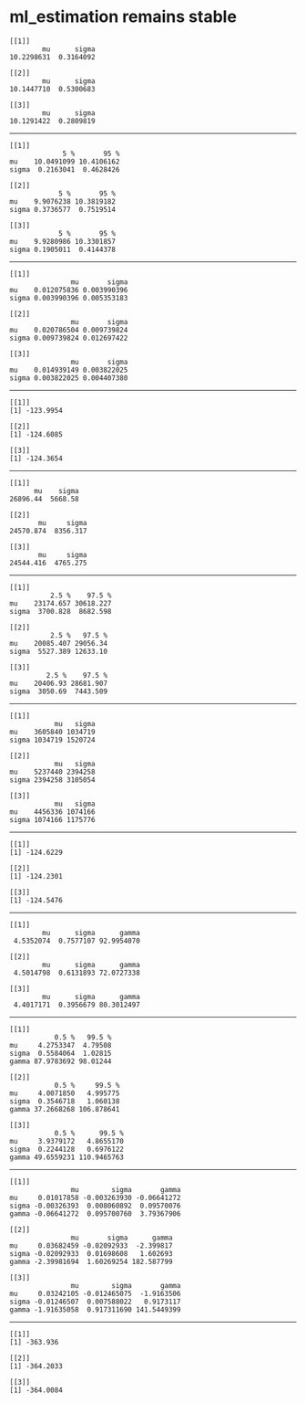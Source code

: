 # ml_estimation remains stable

    [[1]]
            mu      sigma 
    10.2298631  0.3164092 
    
    [[2]]
            mu      sigma 
    10.1447710  0.5300683 
    
    [[3]]
            mu      sigma 
    10.1291422  0.2809819 
    

---

    [[1]]
                 5 %       95 %
    mu    10.0491099 10.4106162
    sigma  0.2163041  0.4628426
    
    [[2]]
                5 %       95 %
    mu    9.9076238 10.3819182
    sigma 0.3736577  0.7519514
    
    [[3]]
                5 %       95 %
    mu    9.9280986 10.3301857
    sigma 0.1905011  0.4144378
    

---

    [[1]]
                   mu       sigma
    mu    0.012075836 0.003990396
    sigma 0.003990396 0.005353183
    
    [[2]]
                   mu       sigma
    mu    0.020786504 0.009739824
    sigma 0.009739824 0.012697422
    
    [[3]]
                   mu       sigma
    mu    0.014939149 0.003822025
    sigma 0.003822025 0.004407380
    

---

    [[1]]
    [1] -123.9954
    
    [[2]]
    [1] -124.6085
    
    [[3]]
    [1] -124.3654
    

---

    [[1]]
          mu    sigma 
    26896.44  5668.58 
    
    [[2]]
           mu     sigma 
    24570.874  8356.317 
    
    [[3]]
           mu     sigma 
    24544.416  4765.275 
    

---

    [[1]]
              2.5 %    97.5 %
    mu    23174.657 30618.227
    sigma  3700.828  8682.598
    
    [[2]]
              2.5 %   97.5 %
    mu    20085.407 29056.34
    sigma  5527.389 12633.10
    
    [[3]]
             2.5 %    97.5 %
    mu    20406.93 28681.907
    sigma  3050.69  7443.509
    

---

    [[1]]
               mu   sigma
    mu    3605840 1034719
    sigma 1034719 1520724
    
    [[2]]
               mu   sigma
    mu    5237440 2394258
    sigma 2394258 3105054
    
    [[3]]
               mu   sigma
    mu    4456336 1074166
    sigma 1074166 1175776
    

---

    [[1]]
    [1] -124.6229
    
    [[2]]
    [1] -124.2301
    
    [[3]]
    [1] -124.5476
    

---

    [[1]]
            mu      sigma      gamma 
     4.5352074  0.7577107 92.9954070 
    
    [[2]]
            mu      sigma      gamma 
     4.5014798  0.6131893 72.0727338 
    
    [[3]]
            mu      sigma      gamma 
     4.4017171  0.3956679 80.3012497 
    

---

    [[1]]
               0.5 %   99.5 %
    mu     4.2753347  4.79508
    sigma  0.5584064  1.02815
    gamma 87.9783692 98.01244
    
    [[2]]
               0.5 %     99.5 %
    mu     4.0071850   4.995775
    sigma  0.3546718   1.060138
    gamma 37.2668268 106.878641
    
    [[3]]
               0.5 %      99.5 %
    mu     3.9379172   4.8655170
    sigma  0.2244128   0.6976122
    gamma 49.6559231 110.9465763
    

---

    [[1]]
                   mu        sigma       gamma
    mu     0.01017858 -0.003263930 -0.06641272
    sigma -0.00326393  0.008060892  0.09570076
    gamma -0.06641272  0.095700760  3.79367906
    
    [[2]]
                   mu       sigma      gamma
    mu     0.03682459 -0.02092933  -2.399817
    sigma -0.02092933  0.01698608   1.602693
    gamma -2.39981694  1.60269254 182.587799
    
    [[3]]
                   mu        sigma       gamma
    mu     0.03242105 -0.012465075  -1.9163506
    sigma -0.01246507  0.007588022   0.9173117
    gamma -1.91635058  0.917311690 141.5449399
    

---

    [[1]]
    [1] -363.936
    
    [[2]]
    [1] -364.2033
    
    [[3]]
    [1] -364.0084
    

